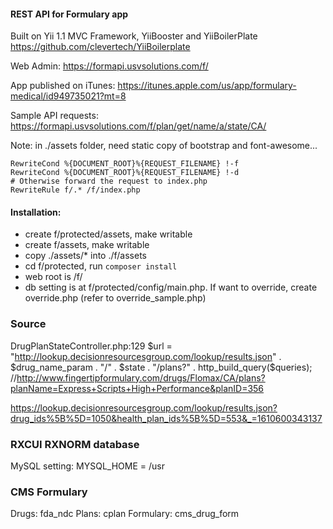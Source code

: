 #### REST API for Formulary app

Built on Yii 1.1 MVC Framework, YiiBooster and YiiBoilerPlate https://github.com/clevertech/YiiBoilerplate

Web Admin: https://formapi.usvsolutions.com/f/

App published on iTunes: https://itunes.apple.com/us/app/formulary-medical/id949735021?mt=8

Sample API requests:
https://formapi.usvsolutions.com/f/plan/get/name/a/state/CA/

Note: in ./assets folder, need static copy of bootstrap and font-awesome...

    RewriteCond %{DOCUMENT_ROOT}%{REQUEST_FILENAME} !-f
    RewriteCond %{DOCUMENT_ROOT}%{REQUEST_FILENAME} !-d
    # Otherwise forward the request to index.php
    RewriteRule f/.* /f/index.php

#### Installation:
- create f/protected/assets, make writable
- create f/assets, make writable
- copy ./assets/* into ./f/assets
- cd f/protected, run `composer install`
- web root is /f/
- db setting is at f/protected/config/main.php. If want to override, create override.php (refer to override_sample.php)

### Source
DrugPlanStateController.php:129
$url = "http://lookup.decisionresourcesgroup.com/lookup/results.json" . $drug_name_param . "/" . $state . "/plans?" . http_build_query($queries); //http://www.fingertipformulary.com/drugs/Flomax/CA/plans?planName=Express+Scripts+High+Performance&planID=356

https://lookup.decisionresourcesgroup.com/lookup/results.json?drug_ids%5B%5D=1050&health_plan_ids%5B%5D=553&_=1610600343137

### RXCUI RXNORM database

MySQL setting:
MYSQL_HOME = /usr

### CMS Formulary
Drugs: fda_ndc
Plans: cplan
Formulary: cms_drug_form

